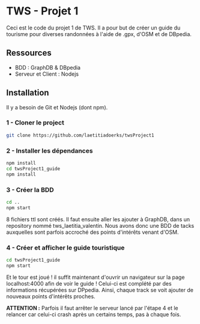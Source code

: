 # TWS - Projet 1

Ceci est le code du projet 1 de TWS. Il a pour but de créer un guide du tourisme pour diverses randonnées à l'aide de .gpx, d'OSM et de DBpedia.

## Ressources

* BDD : GraphDB & DBpedia
* Serveur et Client : Nodejs

## Installation

Il y a besoin de Git et Nodejs (dont npm).

### 1 - Cloner le project

```bash
git clone https://github.com/laetitiadoerks/twsProject1
```

### 2 - Installer les dépendances

```bash
npm install
cd twsProject1_guide
npm install
```

### 3 - Créer la BDD

```bash
cd ..
npm start
```

8 fichiers  ttl sont créés. Il faut ensuite aller les ajouter à GraphDB, dans un repository nommé tws_laetitia_valentin.
Nous avons donc une BDD de tacks auxquelles sont parfois accroché des points d'intérêts venant d'OSM.

### 4 - Créer et afficher le guide touristique

```bash
cd twsProject1_guide
npm start
```

Et le tour est joué ! il suffit maintenant d'ouvrir un navigateur sur la page localhost:4000 afin de voir le guide !
Celui-ci est complété par des informations récupérées sur DPpedia. Ainsi, chaque track se voit ajouter de nouveaux points d'intérêts proches.

**ATTENTION :** Parfois il faut arrêter le serveur lancé par l'étape 4 et le relancer car celui-ci crash après un certains temps, pas à chaque fois.